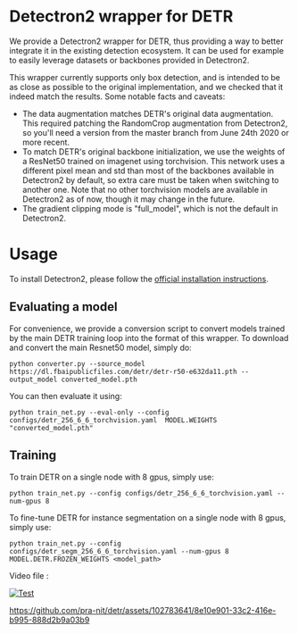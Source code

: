 Detectron2 wrapper for DETR
=======

We provide a Detectron2 wrapper for DETR, thus providing a way to better integrate it in the existing detection ecosystem. It can be used for example to easily leverage datasets or backbones provided in Detectron2.

This wrapper currently supports only box detection, and is intended to be as close as possible to the original implementation, and we checked that it indeed match the results. Some notable facts and caveats:
- The data augmentation matches DETR's original data augmentation. This required patching the RandomCrop augmentation from Detectron2, so you'll need a version from the master branch from June 24th 2020 or more recent.
- To match DETR's original backbone initialization, we use the weights of a ResNet50 trained on imagenet using torchvision. This network uses a different pixel mean and std than most of the backbones available in Detectron2 by default, so extra care must be taken when switching to another one. Note that no other torchvision models are available in Detectron2 as of now, though it may change in the future.
- The gradient clipping mode is "full_model", which is not the default in Detectron2.

# Usage

To install Detectron2, please follow the [official installation instructions](https://github.com/facebookresearch/detectron2/blob/master/INSTALL.md).

## Evaluating a model

For convenience, we provide a conversion script to convert models trained by the main DETR training loop into the format of this wrapper. To download and convert the main Resnet50 model, simply do:

```
python converter.py --source_model https://dl.fbaipublicfiles.com/detr/detr-r50-e632da11.pth --output_model converted_model.pth
```

You can then evaluate it using:
```
python train_net.py --eval-only --config configs/detr_256_6_6_torchvision.yaml  MODEL.WEIGHTS "converted_model.pth"
```


## Training

To train DETR on a single node with 8 gpus, simply use:
```
python train_net.py --config configs/detr_256_6_6_torchvision.yaml --num-gpus 8
```

To fine-tune DETR for instance segmentation on a single node with 8 gpus, simply use:
```
python train_net.py --config configs/detr_segm_256_6_6_torchvision.yaml --num-gpus 8 MODEL.DETR.FROZEN_WEIGHTS <model_path>
```
Video file :

[![Test](https://img.youtube.com/vi/3NawzlSevKg/0.jpg)](https://www.youtube.com/watch?v=3NawzlSevKg)


https://github.com/pra-nit/detr/assets/102783641/8e10e901-33c2-416e-b995-888d2b9a03b9



